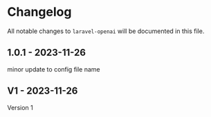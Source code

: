 # Changelog

All notable changes to `laravel-openai` will be documented in this file.

## 1.0.1 - 2023-11-26

minor update to config file name

## V1 - 2023-11-26

Version 1
